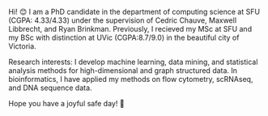 Hi! :blush: I am a PhD candidate in the department of computing science at SFU (CGPA: 4.33/4.33) under the supervision of Cedric Chauve, Maxwell Libbrecht, and Ryan Brinkman. Previously, I recieved my MSc at SFU and my BSc with distinction at UVic (CGPA:8.7/9.0) in the beautiful city of Victoria.

Research interests: I develop machine learning, data mining, and statistical analysis methods for high-dimensional and graph structured data. In bioinformatics, I have applied my methods on flow cytometry, scRNAseq, and DNA sequence data.

Hope you have a joyful safe day! :blue_heart:
